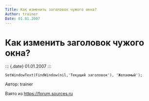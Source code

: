 ```yaml
---
Title: Как изменить заголовок чужого окна?
Author: trainer
Date: 01.01.2007
---
```


Как изменить заголовок чужого окна?
===================================

::: {.date}
01.01.2007
:::

    SetWindowText(FindWindow(nil,'Текущий заголовок'), 'Желаемый'); 

Автор: trainer

Взято из <https://forum.sources.ru>
